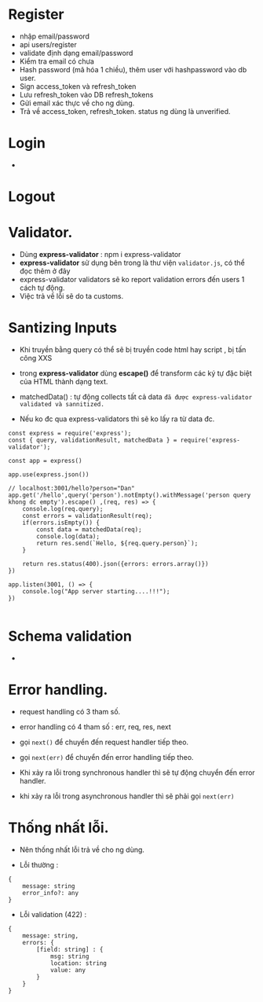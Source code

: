 # Register 
- nhập email/password
- api users/register
- validate định dạng email/password
- Kiểm tra email có chưa
- Hash password (mã hóa 1 chiều), thêm user với hashpassword vào db user. 
- Sign access_token và refresh_token
- Lưu refresh_token vào DB refresh_tokens
- Gửi email xác thực về cho ng dùng.
- Trả về access_token, refresh_token. status ng dùng là unverified.


# Login
- 

# Logout

# Validator.
- Dùng __express-validator__ : npm i express-validator
- __express-validator__ sử dụng bên trong là thư viện `validator.js`, có thể đọc thêm ở đây
- express-validator validators sẽ ko report validation errors đến users 1 cách tự động.
- Việc trả về lỗi sẽ do ta customs.

# Santizing Inputs
- Khi truyền bằng query có thể sẽ bị truyền code html hay script , bị tấn công XXS
- trong __express-validator__ dùng __escape()__ để transform các ký tự đặc biệt của HTML thành dạng text.

- matchedData() : tự động collects tất cả data `đã được express-validator validated và sannitized.`
- Nếu ko đc qua express-validators thì sẽ ko lấy ra từ data đc.



```
const express = require('express');
const { query, validationResult, matchedData } = require('express-validator');

const app = express()

app.use(express.json())

// localhost:3001/hello?person="Dan"
app.get('/hello',query('person').notEmpty().withMessage('person query khong dc empty').escape() ,(req, res) => {
    console.log(req.query);
    const errors = validationResult(req);
    if(errors.isEmpty()) {
        const data = matchedData(req);
        console.log(data);
        return res.send(`Hello, ${req.query.person}`);
    }

    return res.status(400).json({errors: errors.array()})
})

app.listen(3001, () => {
    console.log("App server starting....!!!");
}) 


```

# Schema validation
- 


# Error handling.
- request handling có 3 tham số.
- error handling có 4 tham số : err, req, res, next

- gọi `next()` để chuyển đến request handler tiếp theo.
- gọi `next(err)` để chuyển đến error handling tiếp theo.

- Khi xảy ra lỗi trong synchronous handler thì sẽ tự động chuyển đến error handler.
- khi xảy ra lỗi trong asynchronous handler thì sẽ phải gọi `next(err)`


# Thống nhất lỗi.
- Nên thống nhất lỗi trả về cho ng dùng.

- Lỗi thường :
```
{
    message: string
    error_info?: any
}

```

- Lỗi validation (422) :
```
{ 
    message: string,
    errors: {
        [field: string] : {
            msg: string
            location: string
            value: any
        }
    }
}

```